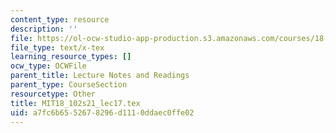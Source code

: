 ```yaml
---
content_type: resource
description: ''
file: https://ol-ocw-studio-app-production.s3.amazonaws.com/courses/18-102-introduction-to-functional-analysis-spring-2021/a7fc6b6552678296d1110ddaec0ffe02_MIT18_102s21_lec17.tex
file_type: text/x-tex
learning_resource_types: []
ocw_type: OCWFile
parent_title: Lecture Notes and Readings
parent_type: CourseSection
resourcetype: Other
title: MIT18_102s21_lec17.tex
uid: a7fc6b65-5267-8296-d111-0ddaec0ffe02
---
```

